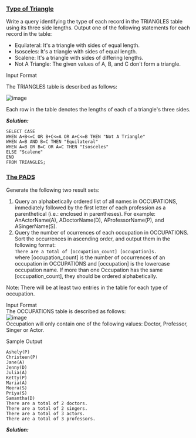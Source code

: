 ### [Type of Triangle](https://www.hackerrank.com/challenges/what-type-of-triangle/problem)
Write a query identifying the type of each record in the TRIANGLES table using its three side lengths. Output one of the following statements for each record in the table:

- Equilateral: It's a triangle with  sides of equal length.                 
- Isosceles: It's a triangle with  sides of equal length.                         
- Scalene: It's a triangle with  sides of differing lengths.                             
- Not A Triangle: The given values of A, B, and C don't form a triangle.                       

Input Format

The TRIANGLES table is described as follows:

![image](https://user-images.githubusercontent.com/104347305/235743862-961af14c-479f-4ebd-9bd8-aabdfd26d812.png)


Each row in the table denotes the lengths of each of a triangle's three sides.

***Solution:***
```MySQL
SELECT CASE
WHEN A+B<=C OR B+C<=A OR A+C<=B THEN "Not A Triangle"
WHEN A=B AND B=C THEN "Equilateral"
WHEN A=B OR B=C OR A=C THEN "Isosceles"
ELSE "Scalene"
END
FROM TRIANGLES;
```

### [The PADS](https://www.hackerrank.com/challenges/the-pads/problem)
Generate the following two result sets:
1. Query an alphabetically ordered list of all names in OCCUPATIONS, immediately followed by the first letter of each profession as a parenthetical (i.e.: enclosed in parentheses). For example: AnActorName(A), ADoctorName(D), AProfessorName(P), and ASingerName(S).
2. Query the number of ocurrences of each occupation in OCCUPATIONS. Sort the occurrences in ascending order, and output them in the following format:              
``` There are a total of [occupation_count] [occupation]s. ```                                          
where [occupation_count] is the number of occurrences of an occupation in OCCUPATIONS and [occupation] is the lowercase occupation name. If more than one Occupation has the same [occupation_count], they should be ordered alphabetically.

Note: There will be at least two entries in the table for each type of occupation.

Input Format                                    
The OCCUPATIONS table is described as follows:                                                                
![image](https://user-images.githubusercontent.com/104347305/235817923-ad6a87b3-d70c-4194-8beb-8ffb6bffd7b9.png)                                            
Occupation will only contain one of the following values: Doctor, Professor, Singer or Actor. 

Sample Output
```
Ashely(P)
Christeen(P)
Jane(A)
Jenny(D)
Julia(A)
Ketty(P)
Maria(A)
Meera(S)
Priya(S)
Samantha(D)
There are a total of 2 doctors.
There are a total of 2 singers.
There are a total of 3 actors.
There are a total of 3 professors.
```

***Solution:***
```MySQL
```


